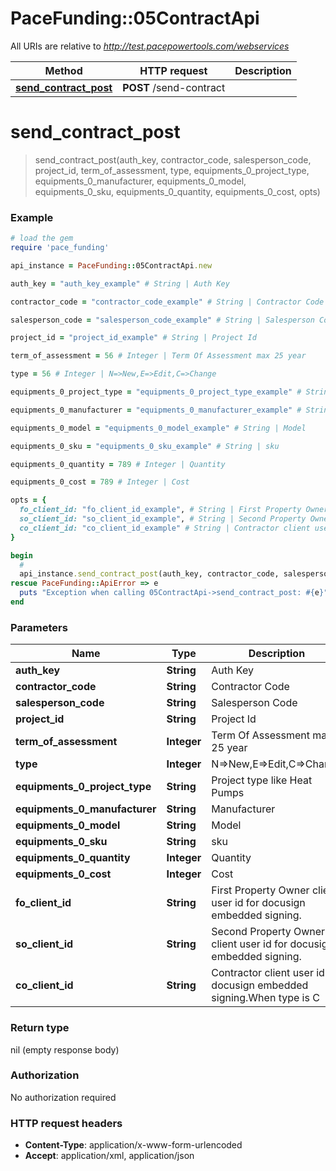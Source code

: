 # PaceFunding::05ContractApi

All URIs are relative to *http://test.pacepowertools.com/webservices*

Method | HTTP request | Description
------------- | ------------- | -------------
[**send_contract_post**](05ContractApi.md#send_contract_post) | **POST** /send-contract |  


# **send_contract_post**
> send_contract_post(auth_key, contractor_code, salesperson_code, project_id, term_of_assessment, type, equipments_0_project_type, equipments_0_manufacturer, equipments_0_model, equipments_0_sku, equipments_0_quantity, equipments_0_cost, opts)

 



### Example
```ruby
# load the gem
require 'pace_funding'

api_instance = PaceFunding::05ContractApi.new

auth_key = "auth_key_example" # String | Auth Key

contractor_code = "contractor_code_example" # String | Contractor Code

salesperson_code = "salesperson_code_example" # String | Salesperson Code

project_id = "project_id_example" # String | Project Id

term_of_assessment = 56 # Integer | Term Of Assessment max 25 year 

type = 56 # Integer | N=>New,E=>Edit,C=>Change

equipments_0_project_type = "equipments_0_project_type_example" # String | Project type like Heat Pumps

equipments_0_manufacturer = "equipments_0_manufacturer_example" # String | Manufacturer

equipments_0_model = "equipments_0_model_example" # String | Model

equipments_0_sku = "equipments_0_sku_example" # String | sku

equipments_0_quantity = 789 # Integer | Quantity

equipments_0_cost = 789 # Integer | Cost

opts = { 
  fo_client_id: "fo_client_id_example", # String | First Property Owner client user id for docusign embedded signing. 
  so_client_id: "so_client_id_example", # String | Second Property Owner client user id for docusign embedded signing. 
  co_client_id: "co_client_id_example" # String | Contractor client user id for docusign embedded signing.When type is C
}

begin
  # 
  api_instance.send_contract_post(auth_key, contractor_code, salesperson_code, project_id, term_of_assessment, type, equipments_0_project_type, equipments_0_manufacturer, equipments_0_model, equipments_0_sku, equipments_0_quantity, equipments_0_cost, opts)
rescue PaceFunding::ApiError => e
  puts "Exception when calling 05ContractApi->send_contract_post: #{e}"
end
```

### Parameters

Name | Type | Description  | Notes
------------- | ------------- | ------------- | -------------
 **auth_key** | **String**| Auth Key | 
 **contractor_code** | **String**| Contractor Code | 
 **salesperson_code** | **String**| Salesperson Code | 
 **project_id** | **String**| Project Id | 
 **term_of_assessment** | **Integer**| Term Of Assessment max 25 year  | 
 **type** | **Integer**| N&#x3D;&gt;New,E&#x3D;&gt;Edit,C&#x3D;&gt;Change | 
 **equipments_0_project_type** | **String**| Project type like Heat Pumps | 
 **equipments_0_manufacturer** | **String**| Manufacturer | 
 **equipments_0_model** | **String**| Model | 
 **equipments_0_sku** | **String**| sku | 
 **equipments_0_quantity** | **Integer**| Quantity | 
 **equipments_0_cost** | **Integer**| Cost | 
 **fo_client_id** | **String**| First Property Owner client user id for docusign embedded signing.  | [optional] 
 **so_client_id** | **String**| Second Property Owner client user id for docusign embedded signing.  | [optional] 
 **co_client_id** | **String**| Contractor client user id for docusign embedded signing.When type is C | [optional] 

### Return type

nil (empty response body)

### Authorization

No authorization required

### HTTP request headers

 - **Content-Type**: application/x-www-form-urlencoded
 - **Accept**: application/xml, application/json



